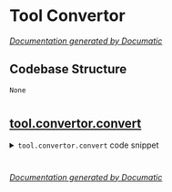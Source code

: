 # Tool Convertor

[_Documentation generated by Documatic_](https://www.documatic.com)

<!---Documatic-section-Codebase Structure-start--->
## Codebase Structure

<!---Documatic-block-system_architecture-start--->
```mermaid
None
```
<!---Documatic-block-system_architecture-end--->

# #
<!---Documatic-section-Codebase Structure-end--->

<!---Documatic-section-tool.convertor.convert-start--->
## [tool.convertor.convert](4-tool_convertor.md#tool.convertor.convert)

<!---Documatic-section-convert-start--->
<!---Documatic-block-tool.convertor.convert-start--->
<details>
	<summary><code>tool.convertor.convert</code> code snippet</summary>

```python
def convert(src_model_path, dst_model_path, weights_indices):
    model = load_lua(src_model_path)
    weights = []
    for idx in weights_indices:
        kernel = model.modules[idx].weight.numpy()
        bias = model.modules[idx].bias.numpy()
        weights.append(kernel)
        weights.append(bias)
    np.savez(dst_model_path, *weights)
```
</details>
<!---Documatic-block-tool.convertor.convert-end--->
<!---Documatic-section-convert-end--->

# #
<!---Documatic-section-tool.convertor.convert-end--->

[_Documentation generated by Documatic_](https://www.documatic.com)